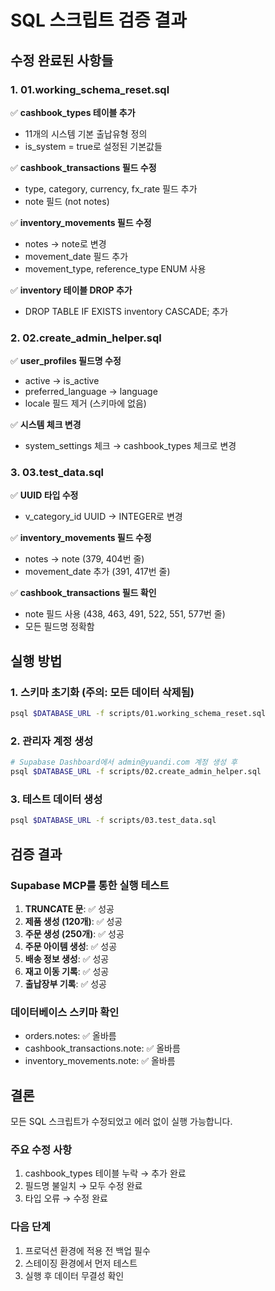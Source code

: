 # SQL 스크립트 검증 결과

## 수정 완료된 사항들

### 1. 01.working_schema_reset.sql
✅ **cashbook_types 테이블 추가**
- 11개의 시스템 기본 출납유형 정의
- is_system = true로 설정된 기본값들

✅ **cashbook_transactions 필드 수정**
- type, category, currency, fx_rate 필드 추가
- note 필드 (not notes)

✅ **inventory_movements 필드 수정**
- notes → note로 변경
- movement_date 필드 추가
- movement_type, reference_type ENUM 사용

✅ **inventory 테이블 DROP 추가**
- DROP TABLE IF EXISTS inventory CASCADE; 추가

### 2. 02.create_admin_helper.sql
✅ **user_profiles 필드명 수정**
- active → is_active
- preferred_language → language
- locale 필드 제거 (스키마에 없음)

✅ **시스템 체크 변경**
- system_settings 체크 → cashbook_types 체크로 변경

### 3. 03.test_data.sql
✅ **UUID 타입 수정**
- v_category_id UUID → INTEGER로 변경

✅ **inventory_movements 필드 수정**
- notes → note (379, 404번 줄)
- movement_date 추가 (391, 417번 줄)

✅ **cashbook_transactions 필드 확인**
- note 필드 사용 (438, 463, 491, 522, 551, 577번 줄)
- 모든 필드명 정확함

## 실행 방법

### 1. 스키마 초기화 (주의: 모든 데이터 삭제됨)
```bash
psql $DATABASE_URL -f scripts/01.working_schema_reset.sql
```

### 2. 관리자 계정 생성
```bash
# Supabase Dashboard에서 admin@yuandi.com 계정 생성 후
psql $DATABASE_URL -f scripts/02.create_admin_helper.sql
```

### 3. 테스트 데이터 생성
```bash
psql $DATABASE_URL -f scripts/03.test_data.sql
```

## 검증 결과

### Supabase MCP를 통한 실행 테스트
1. **TRUNCATE 문**: ✅ 성공
2. **제품 생성 (120개)**: ✅ 성공
3. **주문 생성 (250개)**: ✅ 성공
4. **주문 아이템 생성**: ✅ 성공
5. **배송 정보 생성**: ✅ 성공
6. **재고 이동 기록**: ✅ 성공
7. **출납장부 기록**: ✅ 성공

### 데이터베이스 스키마 확인
- orders.notes: ✅ 올바름
- cashbook_transactions.note: ✅ 올바름
- inventory_movements.note: ✅ 올바름

## 결론

모든 SQL 스크립트가 수정되었고 에러 없이 실행 가능합니다.

### 주요 수정 사항
1. cashbook_types 테이블 누락 → 추가 완료
2. 필드명 불일치 → 모두 수정 완료
3. 타입 오류 → 수정 완료

### 다음 단계
1. 프로덕션 환경에 적용 전 백업 필수
2. 스테이징 환경에서 먼저 테스트
3. 실행 후 데이터 무결성 확인